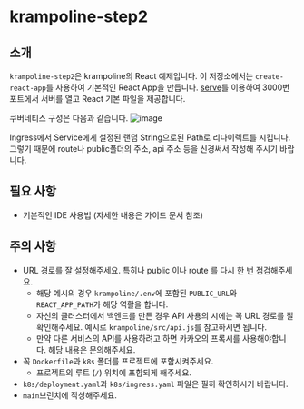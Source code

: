 # krampoline-step2

## 소개

`krampoline-step2`은 krampoline의 React 예제입니다. 
이 저장소에서는 `create-react-app`를 사용하여 기본적인 React App을 만듭니다.
[serve](https://www.npmjs.com/package/serve)를 이용하여 3000번 포트에서 서버를 열고 React 기본 파일을 제공합니다.


쿠버네티스 구성은 다음과 같습니다.
![image](https://github.com/MonoKim01/krampoline-step1/assets/85483855/248fb708-aa34-446b-9d0c-8bb30c9bc5f4)

Ingress에서 Service에게 설정된 랜덤 String으로된 Path로 리다이렉트를 시킵니다.
그렇기 때문에 route나 public폴더의 주소, api 주소 등을 신경써서 작성해 주시기 바랍니다.

## 필요 사항

- 기본적인 IDE 사용법 (자세한 내용은 가이드 문서 참조)

## 주의 사항

- URL 경로를 잘 설정해주세요. 특히나 public 이나 route 를 다시 한 번 점검해주세요.
  - 해당 예시의 경우 `krampoline/.env`에 포함된 `PUBLIC_URL`와 `REACT_APP_PATH`가 해당 역활을 합니다.
  - 자신의 클러스터에서 백엔드를 만든 경우 API 사용의 시에는 꼭 URL 경로를 잘 확인해주세요. 예시로 `krampoline/src/api.js`를 참고하시면 됩니다.
  - 만약 다른 서비스의 API를 사용하려고 하면 카카오의 프록시를 사용해야합니다. 해당 내용은 문의해주세요.
- 꼭 `Dockerfile`과 `k8s` 폴더를 프로젝트에 포함시켜주세요.
  - 프로젝트의 루트 (`/`) 위치에 포함되게 해주세요.
- `k8s/deployment.yaml`과 `k8s/ingress.yaml` 파일은 필히 확인하시기 바랍니다.
- `main`브런치에 작성해주세요.
